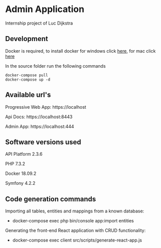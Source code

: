 # Admin Application

Internship project of Luc Dijkstra

## Development

Docker is required, to install docker for windows click [here](https://docs.docker.com/docker-for-windows/), for mac click [here](https://docs.docker.com/docker-for-mac/)

In the source folder run the following commands
```
docker-compose pull
docker-compose up -d
```

## Available url's
Progressive Web App: https://localhost

Api Docs: https://localhost:8443

Admin App: https://localhost:444


## Software versions used

API Platform 2.3.6

PHP 7.3.2

Docker 18.09.2

Symfony 4.2.2

## Code generation commands

Importing all tables, entities and mappings from a known database:

* docker-compose exec php bin/console app:import entities

Generating the front-end React application with CRUD functionality:

* docker-compose exec client src/scripts/generate-react-app.js

